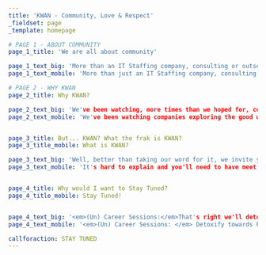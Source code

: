```yaml
---
title: 'KWAN - Community, Love & Respect'
_fieldset: page
_template: homepage

# PAGE 1 - ABOUT COMMUNITY
page_1_title: 'We are all about community'

page_1_text_big: 'More than an IT Staffing company, consulting or outsourcing... <em>KWAN is about sharing and helping</em> coders, designers, testers, analysts and DBA's, making sure everyone in the software business achieves their professional Zen. It can be working for us, our competition or across the globe.'
page_1_text_mobile: 'More than just an IT Staffing company, consulting or outsourcing... <em>KWAN is about sharing</em>, making sure everyone in the software business is in their professional Zen, working for us, our competition or across the globe.'

# PAGE 2 - WHY KWAN
page_2_title: Why KWAN?

page_2_text_big: 'We've been watching, more times than we hoped for, companies exploring and abusing the good will of our fellow software professionals, outsourcing them, not listening to them, <em>making false promises...</em> So we came up with this idea of changing the outsourcing business game by building a community centered on professional learning, growth and change.'
page_2_text_mobile: 'We've been watching companies exploring the good will of software professionals, <em>making false promises...</em> So we came up with this idea of changing the outsourcing business by building a community centered on professional learning, growth and change.'


page_3_title: But... KWAN? What the frak is KWAN?
page_3_title_mobile: What is KWAN?

page_3_text_big: 'Well, better than taking our word for it, we invite you to one of our meetups or (un)career sessions to really feel the KWAN. Ok... legally speaking we're a staffing company, and yes we may even have some projects to tell you about. But our ultimate goal is to develop IT Talents through <em>LOVE, RESPECT & Community.</em> That's it... More than a company, a community!'
page_3_text_mobile: 'It's hard to explain and you'll need to have meet us to really feel the KWAN. Ok... legally speaking we are a staffing company, and yes we may even have some projects to tell you about. But our ultimate goal is to develop IT Talents through <em>LOVE, RESPECT & Community.</em>'


page_4_title: Why would I want to Stay Tuned?
page_4_title_mobile: Stay Tuned!


page_4_text_big: '<em>(Un) Career Sessions:</em>That's right we'll detoxify your mind from the need of a career and point towards Professional ZEN.<br><em>Tech Meet ups:</em>We have some <a class="innerLink" href="http://www.mergelisbon.com/" target="_blank">meetups</a> and workshops being planned. But there's more: Want to host your own? Need help with your community? We'll do our best to help you get it up and running.<br><em>Coming soon:</em>We're working on more stuff for you, but most is still in early alpha.'
page_4_text_mobile: '<em>(Un) Career Sessions: </em> Detoxify towards Professional ZEN<br><em>Tech Meet ups: </em> We'll support every event that matters<br><em>Coming soon: </em>We're working on more stuff still in early alpha.'

callforaction: STAY TUNED
---
```

